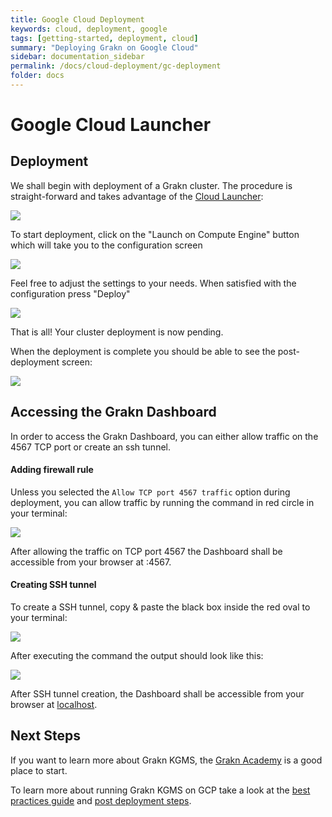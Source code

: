 ```yaml
---
title: Google Cloud Deployment
keywords: cloud, deployment, google
tags: [getting-started, deployment, cloud]
summary: "Deploying Grakn on Google Cloud"
sidebar: documentation_sidebar
permalink: /docs/cloud-deployment/gc-deployment
folder: docs
---
```


# Google Cloud Launcher

## Deployment
We shall begin with deployment of a Grakn cluster. The procedure is straight-forward and takes advantage of the
[Cloud Launcher](https://console.cloud.google.com/launcher/details/grakn-public/grakn-kbms-public):

![](/images/gc-solution-listing.png)

To start deployment, click on the "Launch on Compute Engine" button which will take you to the configuration screen

![](/images/gc-deployment-options.png)

Feel free to adjust the settings to your needs. When satisfied with the configuration press "Deploy"

![](/images/gc-deployment-pending.png)

That is all! Your cluster deployment is now pending.

When the deployment is complete you should be able to see the post-deployment screen:

![](/images/gc-deployment-complete.png)

## Accessing the Grakn Dashboard

In order to access the Grakn Dashboard, you can either allow traffic on the 4567 TCP port or create an ssh tunnel.

#### Adding firewall rule
Unless you selected the `Allow TCP port 4567 traffic` option during deployment, you can allow traffic by running the command in red circle in your terminal:

![](/images/gc-firewall-command.png)

After allowing the traffic on TCP port 4567 the Dashboard shall be accessible from your browser at <node-external-ip>:4567.

#### Creating SSH tunnel
To create a SSH tunnel, copy & paste the black box inside the red oval to your terminal:

![](/images/gc-ssh-tunnel-command.png)

After executing the command the output should look like this:

![](/images/gc-ssh-tunnel-terminal.png)

After SSH tunnel creation, the Dashboard shall be accessible from your browser at [localhost](https://localhost:8443).

## Next Steps

If you want to learn more about Grakn KGMS, the [Grakn Academy](https://dev.grakn.ai/academy/) is a good place to start.

To learn more about running Grakn KGMS on GCP take a look at the [best practices guide](https://dev.grakn.ai/docs/cloud-deployment/best-practices) 
and [post deployment steps](https://dev.grakn.ai/docs/cloud-deployment/post-deployment).
